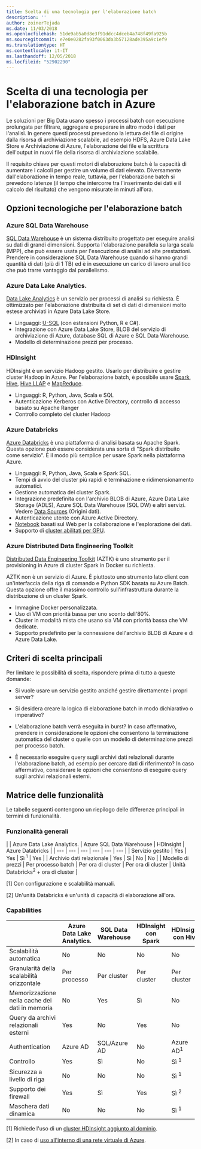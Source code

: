 ```yaml
---
title: Scelta di una tecnologia per l'elaborazione batch
description: ''
author: zoinerTejada
ms.date: 11/03/2018
ms.openlocfilehash: 51de9ab5a0d8e3f91ddcc4dceb4a748f49fa925b
ms.sourcegitcommit: e7e0e0282fa93f0063da3b57128ade395a9c1ef9
ms.translationtype: HT
ms.contentlocale: it-IT
ms.lasthandoff: 12/05/2018
ms.locfileid: "52902290"
---
```

# <a name="choosing-a-batch-processing-technology-in-azure"></a>Scelta di una tecnologia per l'elaborazione batch in Azure

Le soluzioni per Big Data usano spesso i processi batch con esecuzione prolungata per filtrare, aggregare e preparare in altro modo i dati per l'analisi. In genere questi processi prevedono la lettura dei file di origine dalla risorsa di archiviazione scalabile, ad esempio HDFS, Azure Data Lake Store e Archiviazione di Azure, l'elaborazione dei file e la scrittura dell'output in nuovi file della risorsa di archiviazione scalabile. 

Il requisito chiave per questi motori di elaborazione batch è la capacità di aumentare i calcoli per gestire un volume di dati elevato. Diversamente dall'elaborazione in tempo reale, tuttavia, per l'elaborazione batch si prevedono latenze (il tempo che intercorre tra l'inserimento dei dati e il calcolo del risultato) che vengono misurate in minuti all'ora.

## <a name="technology-choices-for-batch-processing"></a>Opzioni tecnologiche per l'elaborazione batch

### <a name="azure-sql-data-warehouse"></a>Azure SQL Data Warehouse

[SQL Data Warehouse](/azure/sql-data-warehouse/) è un sistema distribuito progettato per eseguire analisi su dati di grandi dimensioni. Supporta l'elaborazione parallela su larga scala (MPP), che può essere usata per l'esecuzione di analisi ad alte prestazioni. Prendere in considerazione SQL Data Warehouse quando si hanno grandi quantità di dati (più di 1 TB) ed è in esecuzione un carico di lavoro analitico che può trarre vantaggio dal parallelismo.

### <a name="azure-data-lake-analytics"></a>Azure Data Lake Analytics.

[Data Lake Analytics](/azure/data-lake-analytics/data-lake-analytics-overview) è un servizio per processi di analisi su richiesta. È ottimizzato per l'elaborazione distribuita di set di dati di dimensioni molto estese archiviati in Azure Data Lake Store. 

- Linguaggi: [U-SQL](/azure/data-lake-analytics/data-lake-analytics-u-sql-get-started) (con estensioni Python, R e C#).
-  Integrazione con Azure Data Lake Store, BLOB del servizio di archiviazione di Azure, database SQL di Azure e SQL Data Warehouse.
- Modello di determinazione prezzi per processo.

### <a name="hdinsight"></a>HDInsight

HDInsight è un servizio Hadoop gestito. Usarlo per distribuire e gestire cluster Hadoop in Azure. Per l'elaborazione batch, è possibile usare [Spark](/azure/hdinsight/spark/apache-spark-overview), [Hive](/azure/hdinsight/hadoop/hdinsight-use-hive), [Hive LLAP](/azure/hdinsight/interactive-query/apache-interactive-query-get-started) e [MapReduce](/azure/hdinsight/hadoop/hdinsight-use-mapreduce).

- Linguaggi: R, Python, Java, Scala e SQL
- Autenticazione Kerberos con Active Directory, controllo di accesso basato su Apache Ranger
- Controllo completo del cluster Hadoop

### <a name="azure-databricks"></a>Azure Databricks 

[Azure Databricks](/azure/azure-databricks/) è una piattaforma di analisi basata su Apache Spark. Questa opzione può essere considerata una sorta di "Spark distribuito come servizio". È il modo più semplice per usare Spark nella piattaforma Azure.  

- Linguaggi: R, Python, Java, Scala e Spark SQL.
- Tempi di avvio del cluster più rapidi e terminazione e ridimensionamento automatici.
- Gestione automatica del cluster Spark.
- Integrazione predefinita con l'archivio BLOB di Azure, Azure Data Lake Storage (ADLS), Azure SQL Data Warehouse (SQL DW) e altri servizi. Vedere [Data Sources](https://docs.azuredatabricks.net/spark/latest/data-sources/index.html) (Origini dati).
- Autenticazione utente con Azure Active Directory.
- [Notebook](https://docs.azuredatabricks.net/user-guide/notebooks/index.html) basati sul Web per la collaborazione e l'esplorazione dei dati. 
- Supporto di [cluster abilitati per GPU](https://docs.azuredatabricks.net/user-guide/clusters/gpu.html).

### <a name="azure-distributed-data-engineering-toolkit"></a>Azure Distributed Data Engineering Toolkit 

[Distributed Data Engineering Toolkit](https://github.com/azure/aztk) (AZTK) è uno strumento per il provisioning in Azure di cluster Spark in Docker su richiesta. 

AZTK non è un servizio di Azure. È piuttosto uno strumento lato client con un'interfaccia della riga di comando e Python SDK basata su Azure Batch. Questa opzione offre il massimo controllo sull'infrastruttura durante la distribuzione di un cluster Spark.

- Immagine Docker personalizzata.
- Uso di VM con priorità bassa per uno sconto dell'80%.
- Cluster in modalità mista che usano sia VM con priorità bassa che VM dedicate.
- Supporto predefinito per la connessione dell'archivio BLOB di Azure e di Azure Data Lake.

## <a name="key-selection-criteria"></a>Criteri di scelta principali

Per limitare le possibilità di scelta, rispondere prima di tutto a queste domande:

- Si vuole usare un servizio gestito anziché gestire direttamente i propri server?

- Si desidera creare la logica di elaborazione batch in modo dichiarativo o imperativo?

- L'elaborazione batch verrà eseguita in burst? In caso affermativo, prendere in considerazione le opzioni che consentono la terminazione automatica del cluster o quelle con un modello di determinazione prezzi per processo batch.

- È necessario eseguire query sugli archivi dati relazionali durante l'elaborazione batch, ad esempio per cercare dati di riferimento? In caso affermativo, considerare le opzioni che consentono di eseguire query sugli archivi relazionali esterni.

## <a name="capability-matrix"></a>Matrice delle funzionalità

Le tabelle seguenti contengono un riepilogo delle differenze principali in termini di funzionalità. 

### <a name="general-capabilities"></a>Funzionalità generali

| | Azure Data Lake Analytics. | Azure SQL Data Warehouse | HDInsight | Azure Databricks |
| --- | --- | --- | --- | --- | --- |
| Servizio gestito | Yes | Yes | Sì <sup>1</sup> | Yes | 
| Archivio dati relazionale | Yes | Sì | No  | No  |
| Modello di prezzi | Per processo batch | Per ora di cluster | Per ora di cluster | Unità Databricks<sup>2</sup> + ora di cluster |

[1] Con configurazione e scalabilità manuali.

[2] Un'unità Databricks è un'unità di capacità di elaborazione all'ora.

### <a name="capabilities"></a>Capabilities

| | Azure Data Lake Analytics. | SQL Data Warehouse | HDInsight con Spark | HDInsight con Hive | HDInsight con Hive LLAP | Azure Databricks |
| --- | --- | --- | --- | --- | --- | --- |
| Scalabilità automatica | No  | No  | No  | No  | No  | Yes |
| Granularità della scalabilità orizzontale  | Per processo | Per cluster | Per cluster | Per cluster | Per cluster | Per cluster |
| Memorizzazione nella cache dei dati in memoria | No  | Yes | Sì | No  | Yes | Yes |
| Query da archivi relazionali esterni | Yes | No  | Yes | No  | No  | Yes |
| Authentication  | Azure AD | SQL/Azure AD | No  | Azure AD<sup>1</sup> | Azure AD<sup>1</sup> | Azure AD |
| Controllo  | Yes | Sì | No  | Sì <sup>1</sup> | Sì <sup>1</sup> | Yes |
| Sicurezza a livello di riga | No  | No  | No  | Sì <sup>1</sup> | Sì <sup>1</sup> | No  |
| Supporto dei firewall | Yes | Sì | Yes | Sì <sup>2</sup> | Sì <sup>2</sup> | No  |
| Maschera dati dinamica | No  | No  | No  | Sì <sup>1</sup> | Sì <sup>1</sup> | No  |

[1] Richiede l'uso di un [cluster HDInsight aggiunto al dominio](/azure/hdinsight/domain-joined/apache-domain-joined-introduction).

[2] In caso di [uso all'interno di una rete virtuale di Azure](/azure/hdinsight/hdinsight-extend-hadoop-virtual-network).
